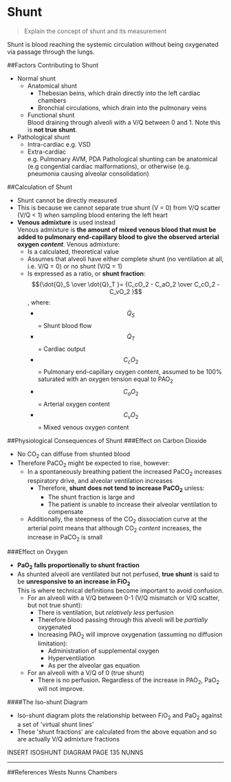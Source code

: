 # Shunt
> Explain the concept of shunt and its measurement

Shunt is blood reaching the systemic circulation without being oxygenated via passage through the lungs.

##Factors Contributing to Shunt
* Normal shunt
    * Anatomical shunt  
        * Thebesian beins, which drain directly into the left cardiac chambers
        * Bronchial circulations, which drain into the pulmonary veins
    * Functional shunt  
    Blood draining through alveoli with a V/Q between 0 and 1. Note this is **not true shunt**.
* Pathological shunt
    * Intra-cardiac
      e.g. VSD
    * Extra-cardiac  
      e.g. Pulmonary AVM, PDA
  Pathological shunting can be anatomical (e.g congential cardiac malformations), or otherwise (e.g. pneumonia causing alveolar consolidation)

##Calculation of Shunt
* Shunt cannot be directly measured
* This is because we cannot separate true shunt (V = 0) from V/Q scatter (V/Q < 1) when sampling blood entering the left heart
* **Venous admixture** is used instead  
Venous admixture is **the amount of mixed venous blood that must be added to pulmonary end-capillary blood to give the observed arterial oxygen *content***. Venous admixture:
  * Is a calculated, theoretical value
  * Assumes that alveoli have either complete shunt (no ventilation at all, i.e. V/Q = 0) or no shunt (V/Q = 1)
  * Is expressed as a ratio, or **shunt fraction**:  
  $${\dot{Q}_S \over \dot{Q}_T }= {C_cO_2 - C_aO_2 \over C_cO_2 - C_vO_2 }$$, where:
    * $$\dot{Q}_S$$ = Shunt blood flow
    * $$\dot{Q}_T$$ = Cardiac output
    * $$C_cO_2$$ = Pulmonary end-capillary oxygen content, assumed to be 100% saturated with an oxygen tension equal to PAO<sub>2</sub>
    * $$C_aO_2$$ = Arterial oxygen content
    * $$C_vO_2$$ = Mixed venous oxygen content

##Physiological Consequences of Shunt
###Effect on Carbon Dioxide
* No CO<sub>2</sub> can diffuse from shunted blood
* Therefore PaCO<sub>2</sub> might be expected to rise, however:
  * In a spontaneously breathing patient the increased PaCO<sub>2</sub> increases respiratory drive, and alveolar ventilation increases
    * Therefore, **shunt does not tend to increase PaCO<sub>2</sub>** unless:
      *  The shunt fraction is large and 
      *  The patient is unable to increase their alveolar ventilation to compensate
  * Additionally, the steepness of the CO<sub>2</sub> dissociation curve at the arterial point means that although CO<sub>2</sub> *content* increases, the increase in PaCO<sub>2</sub> is small


###Effect on Oxygen
* **PaO<sub>2</sub> falls proportionally to shunt fraction**
* As shunted alveoli are ventilated but not perfused, **true shunt** is said to be **unresponsive to an increase in FiO<sub>2</sub>**  
This is where technical definitions become important to avoid confusion.
  * For an alveoli with a V/Q between 0-1 (V/Q mismatch or V/Q scatter, but not true shunt):
    * There is ventilation, but *relatively less* perfusion
    * Therefore blood passing through this alveoli will be *partially* oxygenated
    * Increasing PAO<sub>2</sub> will improve oxygenation (assuming no diffusion limitation):
      * Administration of supplemental oxygen
      * Hyperventilation  
      * As per the alveolar gas equation
  * For an alveoli with a V/Q of 0 (true shunt)
    * There is no perfusion. Regardless of the increase in PAO<sub>2</sub>, PaO<sub>2</sub> will not improve.

####The Iso-shunt Diagram
* Iso-shunt diagram plots the relationship between FiO<sub>2</sub> and PaO<sub>2</sub> against a set of 'virtual shunt lines'
* These 'shunt fractions' are calculated from the above equation and so are actually V/Q admixture fractions

INSERT ISOSHUNT DIAGRAM PAGE 135 NUNNS


---
##References
Wests
Nunns
Chambers